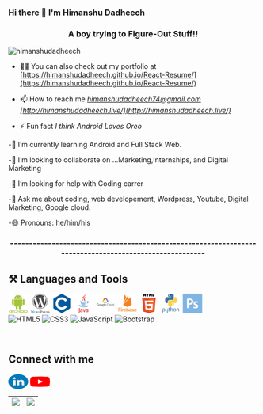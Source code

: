### Hi there 👋 I'm Himanshu Dadheech




<!--
**himanshudadheech/himanshudadheech** is a ✨ _special_ ✨ repository because its `README.md` (this file) appears on your GitHub profile.

Here are some ideas to get you started:


- 🌱 I’m currently learning ...Android
- 👯 I’m looking to collaborate on ...Marketing,Internships, and Digital Marketing
- 🤔 I’m looking for help with ...
- 💬 Ask me about ...
- 📫 How to reach me: ...
- 😄 Pronouns: ...
- ⚡ Fun fact: ...
-->
<h3 align="center">A boy trying to Figure-Out Stuff!!</h3>

<p align="left"> <img src="https://komarev.com/ghpvc/?username=himanshudadheech&label=Profile%20views&color=129e00&style=plastic" alt="himanshudadheech" /> </p>
<!--<img align="right" alt="Coding" width="400" src="https://cdn.dribbble.com/users/2646423/screenshots/5507196/computer.gif">-->


- 👨‍💻 You can also check out my portfolio at [https://himanshudadheech.github.io/React-Resume/](https://himanshudadheech.github.io/React-Resume/)

- 📫 How to reach me *himanshudadheech74@gmail.com* *[http://himanshudadheech.live/](http://himanshudadheech.live/)*

- ⚡ Fun fact *I think Android Loves Oreo*

-🌱 I’m currently learning Android and Full Stack Web.

-👯 I’m looking to collaborate on ...Marketing,Internships, and Digital Marketing

-🤔 I’m looking for help with Coding carrer

-💬 Ask me about coding, web developement, Wordpress, Youtube, Digital Marketing, Google cloud.

-😄 Pronouns: he/him/his
<h3 align="center">-------------------------------------------------------------------------------------------------------</h3>

## ⚒ Languages and Tools

<p align="left"> 
  <img src="https://github.com/devicons/devicon/blob/master/icons/android/android-plain-wordmark.svg" alt="android" width="40" height="40"/>
  <img src="https://github.com/devicons/devicon/blob/master/icons/wordpress/wordpress-original.svg" alt= "wordpress" width="40" height="40"/>
  <img src="https://github.com/devicons/devicon/blob/master/icons/c/c-plain.svg" alt="c" width="40" height= "40"/>                                                       <img src="https://github.com/devicons/devicon/blob/master/icons/java/java-original-wordmark.svg" alt= "java" width="40" height="40"/>                                 <img src="https://github.com/devicons/devicon/blob/master/icons/googlecloud/googlecloud-original-wordmark.svg" alt= "Google cloud" width="40" height="40"/>           <img src="https://github.com/devicons/devicon/blob/master/icons/firebase/firebase-plain-wordmark.svg" alt= "firebase" width="40" height="40"/>                         <img src="https://github.com/devicons/devicon/blob/master/icons/html5/html5-original-wordmark.svg" alt= "Html" width="40" height="40"/>                               <img src="https://github.com/devicons/devicon/blob/master/icons/python/python-original-wordmark.svg" alt= "Python" width="40" height="40"/>                           <img src="https://github.com/devicons/devicon/blob/master/icons/photoshop/photoshop-plain.svg" alt= "Photoshop" width="40" height="40"/> 
  <br/>
  <img alt="HTML5" src="https://img.shields.io/badge/html5-00adfe.svg?style=for-the-badge&logo=html5&logoColor=white"/>  <img alt="CSS3"              src="https://img.shields.io/badge/css3-00adfe.svg?style=for-the-badge&logo=css3&logoColor=white"/>  <img alt="JavaScript"    src="https://img.shields.io/badge/javascript-00adfe.svg?style=for-the-badge&logo=javascript&logoColor=white"/>
  <img alt="Bootstrap" src="https://img.shields.io/badge/bootstrap-00adfe.svg?style=for-the-badge&logo=bootstrap&logoColor=white"/>
</p>
<br/>

## Connect with me

<a href="https://www.linkedin.com/in/himanshudadheech/" target="blank"><img align="center" src="https://github.com/himanshudadheech/Resouce-Icon/blob/main/linkedin.svg" alt="himanshudadheech" height="30" width="40" /></a>
<a href="https://www.youtube.com/channel/UCHAcoZ9mcQQyfKYjy5YPXEA" target="blank"><img align="center" src="https://github.com/himanshudadheech/Resouce-Icon/blob/main/youtube.svg" alt="himanshu_dadheech_" height="30" width="40" /></a>
<br>

<img src="https://github-readme-stats.vercel.app/api?username=himanshudadheech&&show_icons=true&theme=algolia&count_private=true&include_all_commits=true"/>|<img src="https://github-readme-streak-stats.herokuapp.com/?user=himanshudadheech&theme=algolia"/>
|---|---|



 

<!-- <img align="right" src="https://github-readme-stats.vercel.app/api/top-langs?username=himanshudadheech&show_icons=true&locale=en&layout=compact" width="400"/> -->
